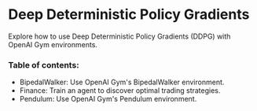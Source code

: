 # Deep Deterministic Policy Gradients

Explore how to use Deep Deterministic Policy Gradients (DDPG) with OpenAI Gym environments.

### Table of contents:
- BipedalWalker: Use OpenAI Gym's BipedalWalker environment.
- Finance: Train an agent to discover optimal trading strategies.
- Pendulum: Use OpenAI Gym's Pendulum environment.
